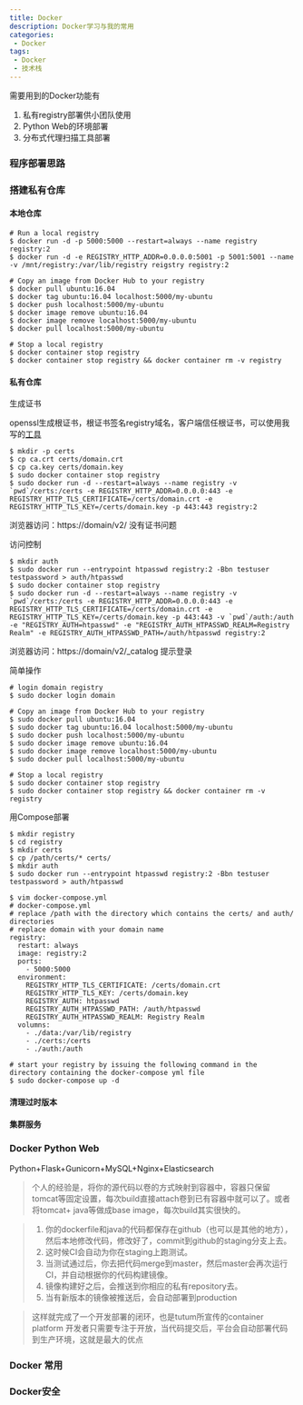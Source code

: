 ```yaml
---
title: Docker
description: Docker学习与我的常用
categories:
 - Docker
tags:
 - Docker
 - 技术栈
---
```


需要用到的Docker功能有
1. 私有registry部署供小团队使用
2. Python Web的环境部署
3. 分布式代理扫描工具部署

### 程序部署思路

### 搭建私有仓库
#### 本地仓库
```
# Run a local registry
$ docker run -d -p 5000:5000 --restart=always --name registry registry:2
$ docker run -d -e REGISTRY_HTTP_ADDR=0.0.0.0:5001 -p 5001:5001 --name -v /mnt/registry:/var/lib/registry reigstry registry:2

# Copy an image from Docker Hub to your registry
$ docker pull ubuntu:16.04
$ docker tag ubuntu:16.04 localhost:5000/my-ubuntu
$ docker push localhost:5000/my-ubuntu
$ docker image remove ubuntu:16.04
$ docker image remove localhost:5000/my-ubuntu
$ docker pull localhost:5000/my-ubuntu

# Stop a local registry
$ docker container stop registry
$ docker container stop registry && docker container rm -v registry
```

#### 私有仓库
生成证书

openssl生成根证书，根证书签名registry域名，客户端信任根证书，可以使用我写的[工具](https://github.com/milkfr/certs)

```
$ mkdir -p certs
$ cp ca.crt certs/domain.crt
$ cp ca.key certs/domain.key
$ sudo docker container stop registry
$ sudo docker run -d --restart=always --name registry -v `pwd`/certs:/certs -e REGISTRY_HTTP_ADDR=0.0.0.0:443 -e REGISTRY_HTTP_TLS_CERTIFICATE=/certs/domain.crt -e REGISTRY_HTTP_TLS_KEY=/certs/domain.key -p 443:443 registry:2
```

浏览器访问：https://domain/v2/ 没有证书问题

访问控制

```
$ mkdir auth
$ sudo docker run --entrypoint htpasswd registry:2 -Bbn testuser testpassword > auth/htpasswd
$ sudo docker container stop registry
$ sudo docker run -d --restart=always --name registry -v `pwd`/certs:/certs -e REGISTRY_HTTP_ADDR=0.0.0.0:443 -e REGISTRY_HTTP_TLS_CERTIFICATE=/certs/domain.crt -e REGISTRY_HTTP_TLS_KEY=/certs/domain.key -p 443:443 -v `pwd`/auth:/auth -e "REGISTRY_AUTH=htpasswd" -e "REGISTRY_AUTH_HTPASSWD_REALM=Registry Realm" -e REGISTRY_AUTH_HTPASSWD_PATH=/auth/htpasswd registry:2
```

浏览器访问：https://domain/v2/_catalog 提示登录

简单操作
```
# login domain registry
$ sudo docker login domain

# Copy an image from Docker Hub to your registry
$ sudo docker pull ubuntu:16.04
$ sudo docker tag ubuntu:16.04 localhost:5000/my-ubuntu
$ sudo docker push localhost:5000/my-ubuntu
$ sudo docker image remove ubuntu:16.04
$ sudo docker image remove localhost:5000/my-ubuntu
$ sudo docker pull localhost:5000/my-ubuntu

# Stop a local registry
$ sudo docker container stop registry
$ sudo docker container stop registry && docker container rm -v registry
```

用Compose部署
```
$ mkdir registry
$ cd registry
$ mkdir certs
$ cp /path/certs/* certs/
$ mkdir auth
$ sudo docker run --entrypoint htpasswd registry:2 -Bbn testuser testpassword > auth/htpasswd 

$ vim docker-compose.yml
# docker-compose.yml
# replace /path with the directory which contains the certs/ and auth/ directories
# replace domain with your domain name
registry:
  restart: always
  image: registry:2
  ports: 
    - 5000:5000
  environment:
    REGISTRY_HTTP_TLS_CERTIFICATE: /certs/domain.crt
    REGISTRY_HTTP_TLS_KEY: /certs/domain.key
    REGISTRY_AUTH: htpasswd
    REGISTRY_AUTH_HTPASSWD_PATH: /auth/htpasswd
    REGISTRY_AUTH_HTPASSWD_REALM: Registry Realm
  volumns:
    - ./data:/var/lib/registry
    - ./certs:/certs
    - ./auth:/auth

# start your registry by issuing the following command in the directory containing the docker-compose yml file
$ sudo docker-compose up -d
```

#### 清理过时版本

#### 集群服务

### Docker Python Web
Python+Flask+Gunicorn+MySQL+Nginx+Elasticsearch

> 个人的经验是，将你的源代码以卷的方式映射到容器中，容器只保留tomcat等固定设置，每次build直接attach卷到已有容器中就可以了。或者将tomcat+ java等做成base image，每次build其实很快的。

> 1. 你的dockerfile和java的代码都保存在github（也可以是其他的地方），然后本地修改代码，修改好了，commit到github的staging分支上去。
> 2. 这时候CI会自动为你在staging上跑测试。
> 3. 当测试通过后，你去把代码merge到master，然后master会再次运行CI，并自动根据你的代码构建镜像。
> 4. 镜像构建好之后，会推送到你相应的私有repository去。
> 5. 当有新版本的镜像被推送后，会自动部署到production

> 这样就完成了一个开发部署的闭环，也是tutum所宣传的container platform
> 开发者只需要专注于开放，当代码提交后，平台会自动部署代码到生产环境，这就是最大的优点

### Docker 常用

### Docker安全